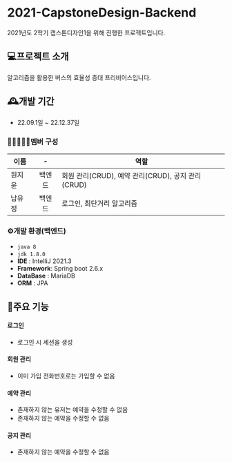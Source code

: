 # 2021-CapstoneDesign-Backend
2021년도 2학기 캡스톤디자인1을 위해 진행한 프로젝트입니다.
## 💻프로젝트 소개
알고리즘을 활용한 버스의 효율성 증대 프리비어스입니다.
<br/>

## 🕰️개발 기간
* 22.09.1일 ~ 22.12.37일

### 🧑🏿‍🤝‍🧑🏻멤버 구성
|이름| - | 역할 |
|---|:---:|---|
|원지윤| 백엔드 | 회원 관리(CRUD), 예약 관리(CRUD), 공지 관리(CRUD)  |
|남유정| 백엔드 | 로그인, 최단거리 알고리즘 |

### ⚙️개발 환경(백엔드)
- `java 8`
- `jdk 1.8.0`
- **IDE** : IntelliJ 2021.3
- **Framework**: Spring boot 2.6.x
- **DataBase** : MariaDB
- **ORM** : JPA

## 📌주요 기능
#### 로그인
- 로그인 시 세션을 생성
#### 회원 관리
- 이미 가입 전화번호로는 가입할 수 없음
#### 예약 관리
- 존재하지 않는 유저는 예약을 수정할 수 없음
- 존재하지 않는 예약을 수정할 수 없음
#### 공지 관리
- 존재하지 않는 예약을 수정할 수 없음



